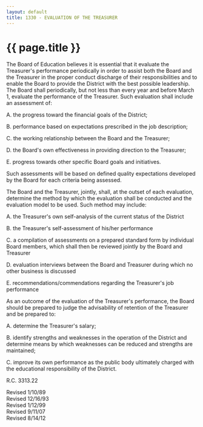 ```yaml
---
layout: default
title: 1330 - EVALUATION OF THE TREASURER
---
```


{{ page.title }}
================

The Board of Education believes it is essential that it evaluate the
Treasurer's performance periodically in order to assist both the Board
and the Treasurer in the proper conduct discharge of their
responsibilities and to enable the Board to provide the District with
the best possible leadership. The Board shall periodically, but not less
than every year and before March 1, evaluate the performance of the
Treasurer. Such evaluation shall include an assessment of:

A. the progress toward the financial goals of the District;

B. performance based on expectations prescribed in the job description;

C. the working relationship between the Board and the Treasurer;

D. the Board's own effectiveness in providing direction to the
Treasurer;

E. progress towards other specific Board goals and initiatives.

Such assessments will be based on defined quality expectations developed
by the Board for each criteria being assessed.

The Board and the Treasurer, jointly, shall, at the outset of each
evaluation, determine the method by which the evaluation shall be
conducted and the evaluation model to be used. Such method may include:

A. the Treasurer's own self-analysis of the current status of the
District

B. the Treasurer's self-assessment of his/her performance

C. a compilation of assessments on a prepared standard form by
individual Board members, which shall then be reviewed jointly by the
Board and Treasurer

D. evaluation interviews between the Board and Treasurer during which no
other business is discussed

E. recommendations/commendations regarding the Treasurer's job
performance

As an outcome of the evaluation of the Treasurer's performance, the
Board should be prepared to judge the advisability of retention of the
Treasurer and be prepared to:

A. determine the Treasurer's salary;

B. identify strengths and weaknesses in the operation of the District
and determine means by which weaknesses can be reduced and strengths are
maintained;

C. improve its own performance as the public body ultimately charged
with the educational responsibility of the District.

R.C. 3313.22

Revised 1/10/89\
 Revised 12/16/93\
 Revised 1/12/99\
 Revised 9/11/07\
 Revised 8/14/12
